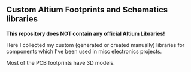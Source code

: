 ## Custom Altium Footprints and Schematics libraries

**This repository does NOT contain any official Altium Libraries!**

Here I collected my custom (generated or created manually) libraries for components which I've been used in misc electronics projects.

Most of the PCB footprints have 3D models.
